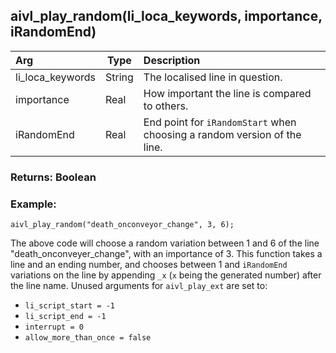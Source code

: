 ## aivl_play_random(li_loca_keywords, importance, iRandomEnd)

|Arg|Type|Description|
|:--|---|:--|
|li_loca_keywords|String|The localised line in question.|
|importance|Real|How important the line is compared to others.|
|iRandomEnd|Real|End point for `iRandomStart` when choosing a random version of the line.|

### Returns: Boolean
### Example:
```gml
aivl_play_random("death_onconveyor_change", 3, 6);
```
The above code will choose a random variation between 1 and 6 of the line "death_onconveyer_change", with an importance of 3.
This function takes a line and an ending number, and chooses between 1 and `iRandomEnd` variations on the line by appending `_x` (`x` being the generated number) after the line name. Unused arguments for `aivl_play_ext` are set to:
- `li_script_start = -1`
- `li_script_end = -1`
- `interrupt = 0`
- `allow_more_than_once = false`
